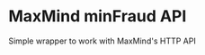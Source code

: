 MaxMind minFraud API
===============================

Simple wrapper to work with MaxMind's HTTP API